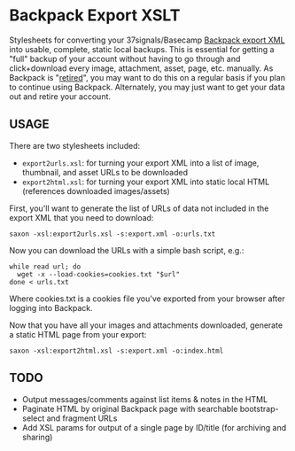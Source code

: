 Backpack Export XSLT
====================

Stylesheets for converting your 37signals/Basecamp [Backpack export XML](https://help.basecamp.com/backpack/questions/255-can-i-export-my-data-out-of-backpack) into usable, complete, static local backups. This is essential for getting a "full" backup of your account without having to go through and click+download every image, attachment, asset, page, etc. manually. As Backpack is "[retired](https://basecamp.com/backpack-retired)", you may want to do this on a regular basis if you plan to continue using Backpack. Alternately, you may just want to get your data out and retire your account.

USAGE
-----

There are two stylesheets included:

* `export2urls.xsl`: for turning your export XML into a list of image, thumbnail, and asset URLs to be downloaded
* `export2html.xsl`: for turning your export XML into static local HTML (references downloaded images/assets)

First, you'll want to generate the list of URLs of data not included in the export XML that you need to download:

    saxon -xsl:export2urls.xsl -s:export.xml -o:urls.txt

Now you can download the URLs with a simple bash script, e.g.:

    while read url; do
      wget -x --load-cookies=cookies.txt "$url"
    done < urls.txt

Where cookies.txt is a cookies file you've exported from your browser after logging into Backpack.

Now that you have all your images and attachments downloaded, generate a static HTML page from your export:

    saxon -xsl:export2html.xsl -s:export.xml -o:index.html

TODO
----

* Output messages/comments against list items & notes in the HTML
* Paginate HTML by original Backpack page with searchable bootstrap-select and fragment URLs
* Add XSL params for output of a single page by ID/title (for archiving and sharing)
